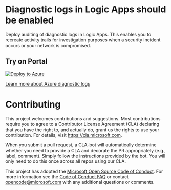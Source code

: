 # Diagnostic logs in Logic Apps should be enabled

Deploy auditing of diagnostic logs in Logic Apps. This enables you to recreate activity trails for investigation purposes when a security incident occurs or your network is compromised.

## Try on Portal

[![Deploy to Azure](http://azuredeploy.net/deploybutton.png)](https://portal.azure.com/#blade/Microsoft_Azure_Policy/CreatePolicyDefinitionBlade/uri/https%3A%2F%2Fraw.githubusercontent.com%2FAzure%2FAzure-Security-Center%2Fmaster%2FSecure%2520Score%2FDiagnostic%2520Logs%2520should%2520be%2520enabled%2520on%2520your%2520resource%2FLog%2520Analytics%2FDiagnostic%2520logs%2520in%2520Logic%2520Apps%2520should%2520be%2520enabled%2Fazurepolicy.json)

[Learn more about Azure diagnostic logs](https://docs.microsoft.com/en-us/azure/cdn/cdn-azure-diagnostic-logs)

# Contributing

This project welcomes contributions and suggestions.  Most contributions require you to agree to a
Contributor License Agreement (CLA) declaring that you have the right to, and actually do, grant us
the rights to use your contribution. For details, visit https://cla.microsoft.com.

When you submit a pull request, a CLA-bot will automatically determine whether you need to provide
a CLA and decorate the PR appropriately (e.g., label, comment). Simply follow the instructions
provided by the bot. You will only need to do this once across all repos using our CLA.

This project has adopted the [Microsoft Open Source Code of Conduct](https://opensource.microsoft.com/codeofconduct/).
For more information see the [Code of Conduct FAQ](https://opensource.microsoft.com/codeofconduct/faq/) or
contact [opencode@microsoft.com](mailto:opencode@microsoft.com) with any additional questions or comments.
